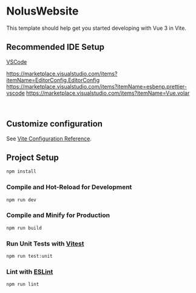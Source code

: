 # NolusWebsite

This template should help get you started developing with Vue 3 in Vite.

## Recommended IDE Setup

[VSCode](https://code.visualstudio.com/)

https://marketplace.visualstudio.com/items?itemName=EditorConfig.EditorConfig
https://marketplace.visualstudio.com/items?itemName=esbenp.prettier-vscode
https://marketplace.visualstudio.com/items?itemName=Vue.volar

&nbsp;
&nbsp;


## Customize configuration

See [Vite Configuration Reference](https://vitejs.dev/config/).

## Project Setup

```sh
npm install
```

### Compile and Hot-Reload for Development

```sh
npm run dev
```

### Compile and Minify for Production

```sh
npm run build
```

### Run Unit Tests with [Vitest](https://vitest.dev/)

```sh
npm run test:unit
```

### Lint with [ESLint](https://eslint.org/)

```sh
npm run lint
```
